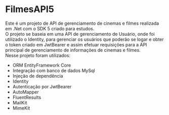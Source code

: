 # FilmesAPI5

Este é um projeto de API de gerenciamento de cinemas e filmes realizada em .Net com o SDK 5 criado para estudos.<br />
O projeto se baseia em uma API de gerenciamento de Usuário, onde foi utilizado o Identity, para gerenciar os usuários que poderão se logar e obter o token criado em JwtBearer e assim efetuar requisições para a API principal de gerenciamento de informações de cinemas e filmes.<br />
Nesse projeto foram utilizados:<br />
* ORM EntityFramework Core
* Integração com banco de dados MySql
* Injeção de dependência
* Identity
* Autenticação por JwtBearer
* AutoMapper
* FluentResults
* MailKit
* MimeKit
